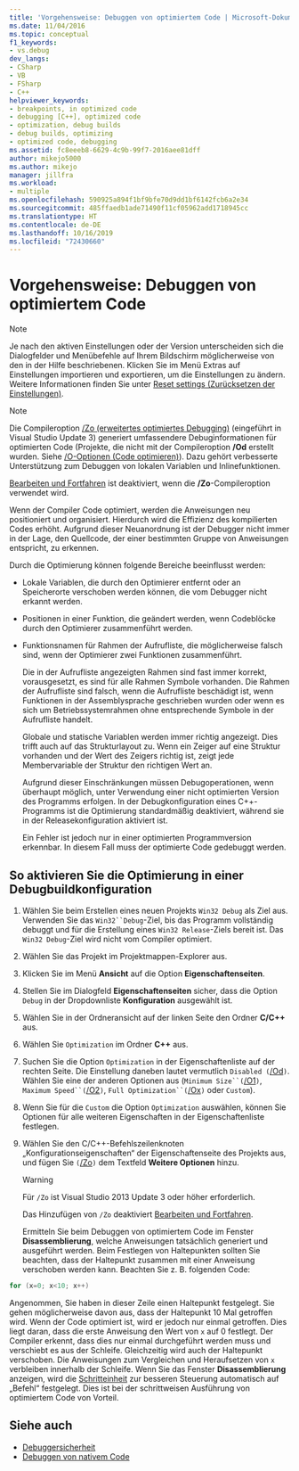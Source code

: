 ```yaml
---
title: 'Vorgehensweise: Debuggen von optimiertem Code | Microsoft-Dokumentation'
ms.date: 11/04/2016
ms.topic: conceptual
f1_keywords:
- vs.debug
dev_langs:
- CSharp
- VB
- FSharp
- C++
helpviewer_keywords:
- breakpoints, in optimized code
- debugging [C++], optimized code
- optimization, debug builds
- debug builds, optimizing
- optimized code, debugging
ms.assetid: fc8eeeb8-6629-4c9b-99f7-2016aee81dff
author: mikejo5000
ms.author: mikejo
manager: jillfra
ms.workload:
- multiple
ms.openlocfilehash: 590925a894f1bf9bfe70d9dd1bf6142fcb6a2e34
ms.sourcegitcommit: 485ffaedb1ade71490f11cf05962add1718945cc
ms.translationtype: HT
ms.contentlocale: de-DE
ms.lasthandoff: 10/16/2019
ms.locfileid: "72430660"
---
```

# <a name="how-to-debug-optimized-code"></a>Vorgehensweise: Debuggen von optimiertem Code

> [!NOTE]
> Je nach den aktiven Einstellungen oder der Version unterscheiden sich die Dialogfelder und Menübefehle auf Ihrem Bildschirm möglicherweise von den in der Hilfe beschriebenen. Klicken Sie im Menü Extras auf Einstellungen importieren und exportieren, um die Einstellungen zu ändern. Weitere Informationen finden Sie unter [Reset settings (Zurücksetzen der Einstellungen)](../ide/environment-settings.md#reset-settings).

> [!NOTE]
> Die Compileroption [/Zo (erweitertes optimiertes Debugging)](/cpp/build/reference/zo-enhance-optimized-debugging) (eingeführt in Visual Studio Update 3) generiert umfassendere Debuginformationen für optimierten Code (Projekte, die nicht mit der Compileroption **/Od** erstellt wurden. Siehe [/O-Optionen (Code optimieren)](/cpp/build/reference/o-options-optimize-code)). Dazu gehört verbesserte Unterstützung zum Debuggen von lokalen Variablen und Inlinefunktionen.
>
> [Bearbeiten und Fortfahren](../debugger/edit-and-continue-visual-csharp.md) ist deaktiviert, wenn die **/Zo**-Compileroption verwendet wird.

 Wenn der Compiler Code optimiert, werden die Anweisungen neu positioniert und organisiert. Hierdurch wird die Effizienz des kompilierten Codes erhöht. Aufgrund dieser Neuanordnung ist der Debugger nicht immer in der Lage, den Quellcode, der einer bestimmten Gruppe von Anweisungen entspricht, zu erkennen.

 Durch die Optimierung können folgende Bereiche beeinflusst werden:

- Lokale Variablen, die durch den Optimierer entfernt oder an Speicherorte verschoben werden können, die vom Debugger nicht erkannt werden.

- Positionen in einer Funktion, die geändert werden, wenn Codeblöcke durch den Optimierer zusammenführt werden.

- Funktionsnamen für Rahmen der Aufrufliste, die möglicherweise falsch sind, wenn der Optimierer zwei Funktionen zusammenführt.

  Die in der Aufrufliste angezeigten Rahmen sind fast immer korrekt, vorausgesetzt, es sind für alle Rahmen Symbole vorhanden. Die Rahmen der Aufrufliste sind falsch, wenn die Aufrufliste beschädigt ist, wenn Funktionen in der Assemblysprache geschrieben wurden oder wenn es sich um Betriebssystemrahmen ohne entsprechende Symbole in der Aufrufliste handelt.

  Globale und statische Variablen werden immer richtig angezeigt. Dies trifft auch auf das Strukturlayout zu. Wenn ein Zeiger auf eine Struktur vorhanden und der Wert des Zeigers richtig ist, zeigt jede Membervariable der Struktur den richtigen Wert an.

  Aufgrund dieser Einschränkungen müssen Debugoperationen, wenn überhaupt möglich, unter Verwendung einer nicht optimierten Version des Programms erfolgen. In der Debugkonfiguration eines C++-Programms ist die Optimierung standardmäßig deaktiviert, während sie in der Releasekonfiguration aktiviert ist.

  Ein Fehler ist jedoch nur in einer optimierten Programmversion erkennbar. In diesem Fall muss der optimierte Code gedebuggt werden.

## <a name="to-turn-on-optimization-in-a-debug-build-configuration"></a>So aktivieren Sie die Optimierung in einer Debugbuildkonfiguration

1. Wählen Sie beim Erstellen eines neuen Projekts `Win32 Debug` als Ziel aus. Verwenden Sie das `Win32``Debug`-Ziel, bis das Programm vollständig debuggt und für die Erstellung eines `Win32 Release`-Ziels bereit ist. Das `Win32 Debug`-Ziel wird nicht vom Compiler optimiert.

2. Wählen Sie das Projekt im Projektmappen-Explorer aus.

3. Klicken Sie im Menü **Ansicht** auf die Option **Eigenschaftenseiten**.

4. Stellen Sie im Dialogfeld **Eigenschaftenseiten** sicher, dass die Option `Debug` in der Dropdownliste **Konfiguration** ausgewählt ist.

5. Wählen Sie in der Ordneransicht auf der linken Seite den Ordner **C/C++** aus.

6. Wählen Sie `Optimization` im Ordner **C++** aus.

7. Suchen Sie die Option `Optimization` in der Eigenschaftenliste auf der rechten Seite. Die Einstellung daneben lautet vermutlich `Disabled (`[/Od](/cpp/build/reference/od-disable-debug)`)`. Wählen Sie eine der anderen Optionen aus (`Minimum Size``(`[/O1](/cpp/build/reference/o1-o2-minimize-size-maximize-speed)`)`, `Maximum Speed``(`[/O2](/cpp/build/reference/o1-o2-minimize-size-maximize-speed)`)`, `Full Optimization``(`[/Ox](/cpp/build/reference/ox-full-optimization)`)` oder `Custom`).

8. Wenn Sie für die `Custom` die Option `Optimization` auswählen, können Sie Optionen für alle weiteren Eigenschaften in der Eigenschaftenliste festlegen.

9. Wählen Sie den C/C++-Befehlszeilenknoten „Konfigurationseigenschaften“ der Eigenschaftenseite des Projekts aus, und fügen Sie `(`[/Zo](/cpp/build/reference/zo-enhance-optimized-debugging)`)` dem Textfeld **Weitere Optionen** hinzu.

    > [!WARNING]
    > Für `/Zo` ist Visual Studio 2013 Update 3 oder höher erforderlich.
    >
    >  Das Hinzufügen von `/Zo` deaktiviert [Bearbeiten und Fortfahren](../debugger/edit-and-continue-visual-csharp.md).

   Ermitteln Sie beim Debuggen von optimiertem Code im Fenster **Disassemblierung**, welche Anweisungen tatsächlich generiert und ausgeführt werden. Beim Festlegen von Haltepunkten sollten Sie beachten, dass der Haltepunkt zusammen mit einer Anweisung verschoben werden kann. Beachten Sie z. B. folgenden Code:

```cpp
for (x=0; x<10; x++)
```

 Angenommen, Sie haben in dieser Zeile einen Haltepunkt festgelegt. Sie gehen möglicherweise davon aus, dass der Haltepunkt 10 Mal getroffen wird. Wenn der Code optimiert ist, wird er jedoch nur einmal getroffen. Dies liegt daran, dass die erste Anweisung den Wert von `x` auf 0 festlegt. Der Compiler erkennt, dass dies nur einmal durchgeführt werden muss und verschiebt es aus der Schleife. Gleichzeitig wird auch der Haltepunkt verschoben. Die Anweisungen zum Vergleichen und Heraufsetzen von `x` verbleiben innerhalb der Schleife. Wenn Sie das Fenster **Disassemblierung** anzeigen, wird die [Schritteinheit](/previous-versions/visualstudio/visual-studio-2010/ek13f001(v=vs.100)) zur besseren Steuerung automatisch auf „Befehl“ festgelegt. Dies ist bei der schrittweisen Ausführung von optimiertem Code von Vorteil.

## <a name="see-also"></a>Siehe auch

- [Debuggersicherheit](../debugger/debugger-security.md)
- [Debuggen von nativem Code](../debugger/debugging-native-code.md)